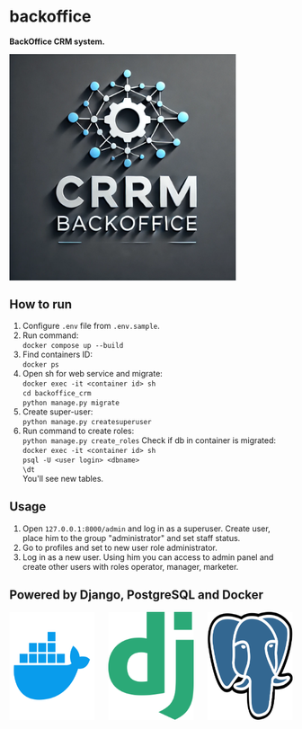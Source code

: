 # backoffice
**BackOffice CRM system.**

<div style="display: flex; justify-content: space-between;">
    <img src="./images/logo.webp" alt="Image 1" style="width: 80%;"/>
</div>

## How to run
1. Configure `.env` file from `.env.sample`.<br/>
2. Run command:<br/>
`docker compose up --build`<br/>
3. Find containers ID:<br/>
`docker ps`<br/>
4. Open sh for web service and migrate:<br/>
`docker exec -it <container id> sh`<br/>
`cd backoffice_crm`<br/>
`python manage.py migrate`<br/>
5. Create super-user:<br/>
`python manage.py createsuperuser`
6. Run command to create roles:<br/>
`python manage.py create_roles`
Check if db in container is migrated:<br/>
`docker exec -it <container id> sh`<br/>
`psql -U <user login> <dbname>`<br/>
`\dt`<br/>
You'll see new tables.
## Usage
1. Open `127.0.0.1:8000/admin` and log in as a superuser. Create user, place him to the group "administrator" and set staff status.
2. Go to profiles and set to new user role administrator. 
3. Log in as a new user. Using him you can access to admin panel and create other users with roles operator, manager, marketer.
## Powered by Django, PostgreSQL and Docker
<div style="display: flex; justify-content: space-between;">
    <img src="./images/docker.webp" alt="Image 1" style="width: 30%;"/>
    <img src="./images/django.png" alt="Image 2" style="width: 30%;"/>
    <img src="./images/postgres.png" alt="Image 3" style="width: 30%;"/>
</div>